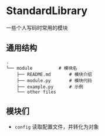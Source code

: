 # StandardLibrary
 一些个人写码时常用的模块


## 通用结构

```text
.
└── module          # 模块名
    ├── README.md       # 模块介绍
    ├── module.py       # 模块代码
    ├── example.py      # 示例
    └── other files
```

## 模块们

 - `config` 读取配置文件，并转化为对象
